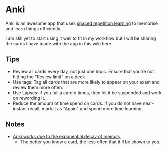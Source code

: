 # Anki
Anki is an awesome app that uses [spaced repetition learning](http://www.wikiwand.com/en/Spaced_repetition) to memorise and learn things efficiently.

I am still yet to start using it well to fit in my workflow but I will be sharing the cards I have made with the app in this wiki here.

## Tips
- Review all cards every day, not just one topic. Ensure that you're not hitting the "Review limit" on a deck
- Use tags: Tag all cards that are more likely to appear on your exam and review them more often.
- Use Lapses: if you fail a card n times, then let it be suspended and work on rewording it.
- Reduce the amount of time spend on cards. If you do not have near-instant recall, mark it as "Again" and spend more time learning.

## Notes
- [Anki works due to the exponential decay of memory](https://www.reddit.com/r/Anki/comments/75bzzc/anki_overwhelms_me/?utm_content=title&utm_medium=hot&utm_source=reddit&utm_name=Anki)
	- The better you know a card, the less often that it'll be shown to you.